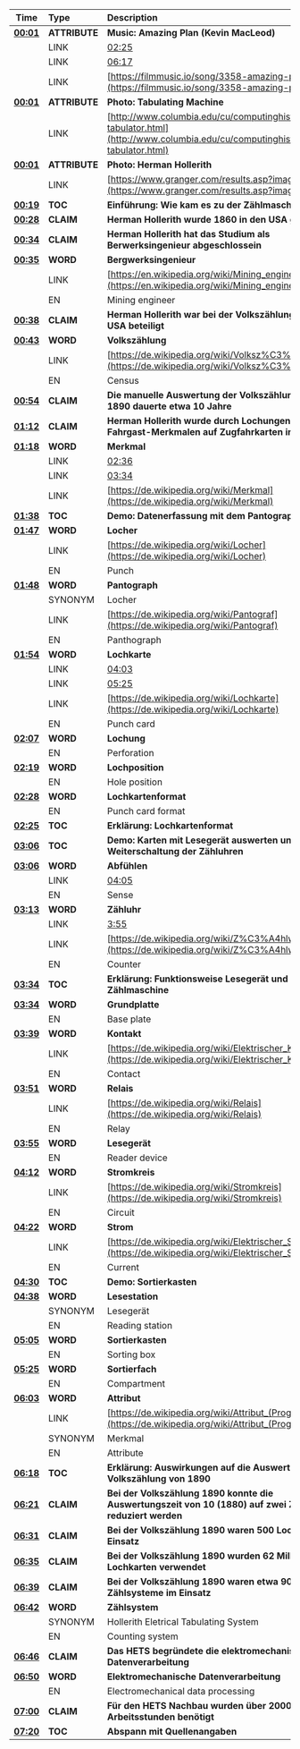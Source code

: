 |Time|Type|Description|
|----------|:-------------|:------|
| **[00:01](https://youtu.be/17On5ItcrBA?t=0m1s)**| **ATTRIBUTE**| **Music: Amazing Plan (Kevin MacLeod)**|
 ||LINK |[02:25](https://youtu.be/17On5ItcrBA?t=2m25s) |
 ||LINK |[06:17](https://youtu.be/17On5ItcrBA?t=6m17s) |
 ||LINK |[https://filmmusic.io/song/3358-amazing-plan](https://filmmusic.io/song/3358-amazing-plan) |
| **[00:01](https://youtu.be/17On5ItcrBA?t=0m1s)**| **ATTRIBUTE**| **Photo: Tabulating Machine**|
 ||LINK |[http://www.columbia.edu/cu/computinghistory/census-tabulator.html](http://www.columbia.edu/cu/computinghistory/census-tabulator.html) |
| **[00:01](https://youtu.be/17On5ItcrBA?t=0m1s)**| **ATTRIBUTE**| **Photo: Herman Hollerith**|
 ||LINK |[https://www.granger.com/results.asp?image=0087866](https://www.granger.com/results.asp?image=0087866) |
| **[00:19](https://youtu.be/17On5ItcrBA?t=0m19s)**| **TOC**| **Einführung: Wie kam es zu der Zählmaschine?**|
| **[00:28](https://youtu.be/17On5ItcrBA?t=0m28s)**| **CLAIM**| **Herman Hollerith wurde 1860 in den USA geboren**|
| **[00:34](https://youtu.be/17On5ItcrBA?t=0m34s)**| **CLAIM**| **Herman Hollerith hat das Studium als Berwerksingenieur abgeschlossein**|
| **[00:35](https://youtu.be/17On5ItcrBA?t=0m35s)**| **WORD**| **Bergwerksingenieur**|
 ||LINK |[https://en.wikipedia.org/wiki/Mining_engineering](https://en.wikipedia.org/wiki/Mining_engineering) |
 ||EN |Mining engineer |
| **[00:38](https://youtu.be/17On5ItcrBA?t=0m38s)**| **CLAIM**| **Herman Hollerith war bei der Volkszählung 1880 in USA beteiligt**|
| **[00:43](https://youtu.be/17On5ItcrBA?t=0m43s)**| **WORD**| **Volkszählung**|
 ||LINK |[https://de.wikipedia.org/wiki/Volksz%C3%A4hlung](https://de.wikipedia.org/wiki/Volksz%C3%A4hlung) |
 ||EN |Census |
| **[00:54](https://youtu.be/17On5ItcrBA?t=0m54s)**| **CLAIM**| **Die manuelle Auswertung der Volkszählung in USA 1890 dauerte etwa 10 Jahre**|
| **[01:12](https://youtu.be/17On5ItcrBA?t=1m12s)**| **CLAIM**| **Herman Hollerith wurde durch Lochungen von Fahrgast-Merkmalen auf Zugfahrkarten inspiriert**|
| **[01:18](https://youtu.be/17On5ItcrBA?t=1m18s)**| **WORD**| **Merkmal**|
 ||LINK |[02:36](https://youtu.be/17On5ItcrBA?t=2m36s) |
 ||LINK |[03:34](https://youtu.be/17On5ItcrBA?t=3m34s) |
 ||LINK |[https://de.wikipedia.org/wiki/Merkmal](https://de.wikipedia.org/wiki/Merkmal) |
| **[01:38](https://youtu.be/17On5ItcrBA?t=1m38s)**| **TOC**| **Demo: Datenerfassung mit dem Pantograph Locher**|
| **[01:47](https://youtu.be/17On5ItcrBA?t=1m47s)**| **WORD**| **Locher**|
 ||LINK |[https://de.wikipedia.org/wiki/Locher](https://de.wikipedia.org/wiki/Locher) |
 ||EN |Punch |
| **[01:48](https://youtu.be/17On5ItcrBA?t=1m48s)**| **WORD**| **Pantograph**|
 ||SYNONYM |Locher |
 ||LINK |[https://de.wikipedia.org/wiki/Pantograf](https://de.wikipedia.org/wiki/Pantograf) |
 ||EN |Panthograph |
| **[01:54](https://youtu.be/17On5ItcrBA?t=1m54s)**| **WORD**| **Lochkarte**|
 ||LINK |[04:03](https://youtu.be/17On5ItcrBA?t=4m3s) |
 ||LINK |[05:25](https://youtu.be/17On5ItcrBA?t=5m25s) |
 ||LINK |[https://de.wikipedia.org/wiki/Lochkarte](https://de.wikipedia.org/wiki/Lochkarte) |
 ||EN |Punch card |
| **[02:07](https://youtu.be/17On5ItcrBA?t=2m7s)**| **WORD**| **Lochung**|
 ||EN |Perforation |
| **[02:19](https://youtu.be/17On5ItcrBA?t=2m19s)**| **WORD**| **Lochposition**|
 ||EN |Hole position |
| **[02:28](https://youtu.be/17On5ItcrBA?t=2m28s)**| **WORD**| **Lochkartenformat**|
 ||EN |Punch card format |
| **[02:25](https://youtu.be/17On5ItcrBA?t=2m25s)**| **TOC**| **Erklärung: Lochkartenformat**|
| **[03:06](https://youtu.be/17On5ItcrBA?t=3m6s)**| **TOC**| **Demo: Karten mit Lesegerät auswerten und Weiterschaltung der Zähluhren**|
| **[03:06](https://youtu.be/17On5ItcrBA?t=3m6s)**| **WORD**| **Abfühlen**|
 ||LINK |[04:05](https://youtu.be/17On5ItcrBA?t=4m5s) |
 ||EN |Sense |
| **[03:13](https://youtu.be/17On5ItcrBA?t=3m13s)**| **WORD**| **Zähluhr**|
 ||LINK |[3:55](3:55) |
 ||LINK |[https://de.wikipedia.org/wiki/Z%C3%A4hlwerk](https://de.wikipedia.org/wiki/Z%C3%A4hlwerk) |
 ||EN |Counter |
| **[03:34](https://youtu.be/17On5ItcrBA?t=3m34s)**| **TOC**| **Erklärung: Funktionsweise Lesegerät und Zählmaschine**|
| **[03:34](https://youtu.be/17On5ItcrBA?t=3m34s)**| **WORD**| **Grundplatte**|
 ||EN |Base plate |
| **[03:39](https://youtu.be/17On5ItcrBA?t=3m39s)**| **WORD**| **Kontakt**|
 ||LINK |[https://de.wikipedia.org/wiki/Elektrischer_Kontakt](https://de.wikipedia.org/wiki/Elektrischer_Kontakt) |
 ||EN |Contact |
| **[03:51](https://youtu.be/17On5ItcrBA?t=3m51s)**| **WORD**| **Relais**|
 ||LINK |[https://de.wikipedia.org/wiki/Relais](https://de.wikipedia.org/wiki/Relais) |
 ||EN |Relay |
| **[03:55](https://youtu.be/17On5ItcrBA?t=3m55s)**| **WORD**| **Lesegerät**|
 ||EN |Reader device |
| **[04:12](https://youtu.be/17On5ItcrBA?t=4m12s)**| **WORD**| **Stromkreis**|
 ||LINK |[https://de.wikipedia.org/wiki/Stromkreis](https://de.wikipedia.org/wiki/Stromkreis) |
 ||EN |Circuit |
| **[04:22](https://youtu.be/17On5ItcrBA?t=4m22s)**| **WORD**| **Strom**|
 ||LINK |[https://de.wikipedia.org/wiki/Elektrischer_Strom](https://de.wikipedia.org/wiki/Elektrischer_Strom) |
 ||EN |Current |
| **[04:30](https://youtu.be/17On5ItcrBA?t=4m30s)**| **TOC**| **Demo: Sortierkasten**|
| **[04:38](https://youtu.be/17On5ItcrBA?t=4m38s)**| **WORD**| **Lesestation**|
 ||SYNONYM |Lesegerät |
 ||EN |Reading station |
| **[05:05](https://youtu.be/17On5ItcrBA?t=5m5s)**| **WORD**| **Sortierkasten**|
 ||EN |Sorting box |
| **[05:25](https://youtu.be/17On5ItcrBA?t=5m25s)**| **WORD**| **Sortierfach**|
 ||EN |Compartment |
| **[06:03](https://youtu.be/17On5ItcrBA?t=6m3s)**| **WORD**| **Attribut**|
 ||LINK |[https://de.wikipedia.org/wiki/Attribut_(Programmierung)](https://de.wikipedia.org/wiki/Attribut_(Programmierung)) |
 ||SYNONYM |Merkmal |
 ||EN |Attribute |
| **[06:18](https://youtu.be/17On5ItcrBA?t=6m18s)**| **TOC**| **Erklärung: Auswirkungen auf die Auswertung der Volkszählung von 1890**|
| **[06:21](https://youtu.be/17On5ItcrBA?t=6m21s)**| **CLAIM**| **Bei der Volkszählung 1890 konnte die Auswertungszeit von 10 (1880) auf zwei Zahre reduziert werden**|
| **[06:31](https://youtu.be/17On5ItcrBA?t=6m31s)**| **CLAIM**| **Bei der Volkszählung 1890 waren 500 Locher im Einsatz**|
| **[06:35](https://youtu.be/17On5ItcrBA?t=6m35s)**| **CLAIM**| **Bei der Volkszählung 1890 wurden 62 Millionen Lochkarten verwendet**|
| **[06:39](https://youtu.be/17On5ItcrBA?t=6m39s)**| **CLAIM**| **Bei der Volkszählung 1890 waren etwa 90 Zählsysteme im Einsatz**|
| **[06:42](https://youtu.be/17On5ItcrBA?t=6m42s)**| **WORD**| **Zählsystem**|
 ||SYNONYM |Hollerith Eletrical Tabulating System |
 ||EN |Counting system |
| **[06:46](https://youtu.be/17On5ItcrBA?t=6m46s)**| **CLAIM**| **Das HETS begründete die elektromechanische Datenverarbeitung**|
| **[06:50](https://youtu.be/17On5ItcrBA?t=6m50s)**| **WORD**| **Elektromechanische Datenverarbeitung**|
 ||EN |Electromechanical data processing |
| **[07:00](https://youtu.be/17On5ItcrBA?t=7m0s)**| **CLAIM**| **Für den HETS Nachbau wurden über 2000 Arbeitsstunden benötigt**|
| **[07:20](https://youtu.be/17On5ItcrBA?t=7m20s)**| **TOC**| **Abspann mit Quellenangaben**|
